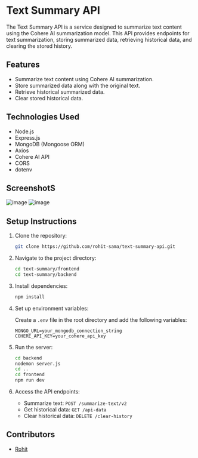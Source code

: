 # Text Summary API

The Text Summary API is a service designed to summarize text content using the Cohere AI summarization model. This API provides endpoints for text summarization, storing summarized data, retrieving historical data, and clearing the stored history.

## Features

- Summarize text content using Cohere AI summarization.
- Store summarized data along with the original text.
- Retrieve historical summarized data.
- Clear stored historical data.

## Technologies Used

- Node.js
- Express.js
- MongoDB (Mongoose ORM)
- Axios
- Cohere AI API
- CORS
- dotenv

## ScreenshotS
![image](https://github.com/rohit-sama/text_summary/assets/112627630/7570d8b1-ed03-4d82-959b-a001cc6c6eed)
![image](https://github.com/rohit-sama/text_summary/assets/112627630/8c46c975-7f2d-4f84-b1f4-d0cab5198a4a)

## Setup Instructions

1. Clone the repository:

    ```bash
    git clone https://github.com/rohit-sama/text-summary-api.git
    ```

2. Navigate to the project directory:

    ```bash
    cd text-summary/frontend
    cd text-summary/backend
    ```

3. Install dependencies:

    ```bash
    npm install
    ```

4. Set up environment variables:

    Create a `.env` file in the root directory and add the following variables:

    ```plaintext
    MONGO_URL=your_mongodb_connection_string
    COHERE_API_KEY=your_cohere_api_key
    ```

5. Run the server:

    ```bash
    cd backend
    nodemon server.js
    cd ..
    cd frontend
    npm run dev
    ```

6. Access the API endpoints:

    - Summarize text: `POST /summarize-text/v2`
    - Get historical data: `GET /api-data`
    - Clear historical data: `DELETE /clear-history`

## Contributors

- [Rohit](https://github.com/rohit-sama)



